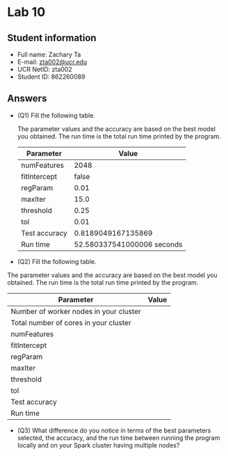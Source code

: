 # Lab 10

## Student information

- Full name: Zachary Ta
- E-mail: zta002@ucr.edu
- UCR NetID: zta002
- Student ID: 862260089

## Answers

- (Q1) Fill the following table.

  The parameter values and the accuracy are based on the best model you obtained. The run time is the total run time printed by the program.

  | Parameter     | Value                      |
  | ------------- | -------------------------- |
  | numFeatures   | 2048                       |
  | fitIntercept  | false                      |
  | regParam      | 0.01                       |
  | maxIter       | 15.0                       |
  | threshold     | 0.25                       |
  | tol           | 0.01                       |
  | Test accuracy | 0.8189049167135869         |
  | Run time      | 52.580337541000006 seconds |

- (Q2) Fill the following table.

The parameter values and the accuracy are based on the best model you obtained. The run time is the total run time printed by the program.

| Parameter                              | Value |
| -------------------------------------- | ----- |
| Number of worker nodes in your cluster |       |
| Total number of cores in your cluster  |       |
| numFeatures                            |       |
| fitIntercept                           |       |
| regParam                               |       |
| maxIter                                |       |
| threshold                              |       |
| tol                                    |       |
| Test accuracy                          |       |
| Run time                               |       |

- (Q3) What difference do you notice in terms of the best parameters selected, the accuracy, and the run time between running the program locally and on your Spark cluster having multiple nodes?
